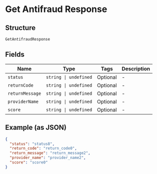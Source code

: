 
# Get Antifraud Response

## Structure

`GetAntifraudResponse`

## Fields

| Name | Type | Tags | Description |
|  --- | --- | --- | --- |
| `status` | `string \| undefined` | Optional | - |
| `returnCode` | `string \| undefined` | Optional | - |
| `returnMessage` | `string \| undefined` | Optional | - |
| `providerName` | `string \| undefined` | Optional | - |
| `score` | `string \| undefined` | Optional | - |

## Example (as JSON)

```json
{
  "status": "status8",
  "return_code": "return_code0",
  "return_message": "return_message2",
  "provider_name": "provider_name2",
  "score": "score0"
}
```

